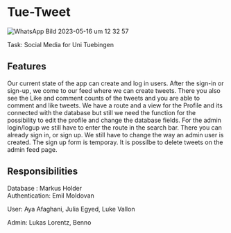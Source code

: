 # Tue-Tweet
![WhatsApp Bild 2023-05-16 um 12 32 57](https://github.com/Emilmoldovan24/Tue-Tweet/assets/116385114/87d7b163-8d3f-4b92-8a0c-942f7de1fd76)

Task: Social Media for Uni Tuebingen 

## Features
Our current state of the app can create and log in users. After the sign-in or sign-up, we come to our feed where we can create tweets. There you also see the Like and comment counts of the tweets and you are able to comment and like tweets.
We have a route and a view for the Profile and its connected with the database but still we need the function for the possibility to edit the profile and change the database fields.
For the admin login/logup we still have to enter the route in the search bar. There you can already sign in, or sign up. We still have to change the way an admin user is created. The sign up form is temporay. 
It is possilbe to delete tweets on the admin feed page.

## Responsibilities

Database : Markus Holder  
Authentication: Emil Moldovan

User: Aya Afaghani, Julia Egyed, Luke Vallon

Admin: Lukas Lorentz, Benno
